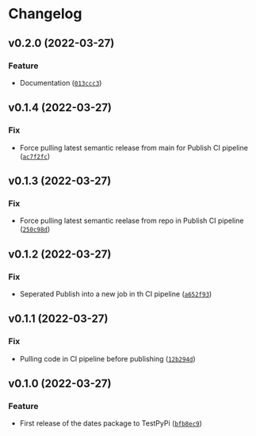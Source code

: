 # Changelog

<!--next-version-placeholder-->

## v0.2.0 (2022-03-27)
### Feature
* Documentation ([`013ccc3`](https://github.com/elmidelange/hai-dates-tech-task/commit/013ccc3ed3e303fd068dd2b6576042966601c9b9))

## v0.1.4 (2022-03-27)
### Fix
* Force pulling latest semantic release from main for Publish CI pipeline ([`ac7f2fc`](https://github.com/elmidelange/hai-dates-tech-task/commit/ac7f2fc91eb858838c1a402723fefe9f5277f341))

## v0.1.3 (2022-03-27)
### Fix
* Force pulling latest semantic reelase from repo in Publish CI pipeline ([`250c98d`](https://github.com/elmidelange/hai-dates-tech-task/commit/250c98df9a7906a9fd4db1657d3721a29b5fc32e))

## v0.1.2 (2022-03-27)
### Fix
* Seperated Publish into a new job in th CI pipeline ([`a652f93`](https://github.com/elmidelange/hai-dates-tech-task/commit/a652f932269fd4693fb07486a645a0b1e7ec3748))

## v0.1.1 (2022-03-27)
### Fix
* Pulling code in CI pipeline before publishing ([`12b294d`](https://github.com/elmidelange/hai-dates-tech-task/commit/12b294dd33b2eaf916ef5cab25cb12b309181029))

## v0.1.0 (2022-03-27)
### Feature
* First release of the dates package to TestPyPi ([`bfb8ec9`](https://github.com/elmidelange/hai-dates-tech-task/commit/bfb8ec94925f7d33a1fb263f458633eb62d350fc))
